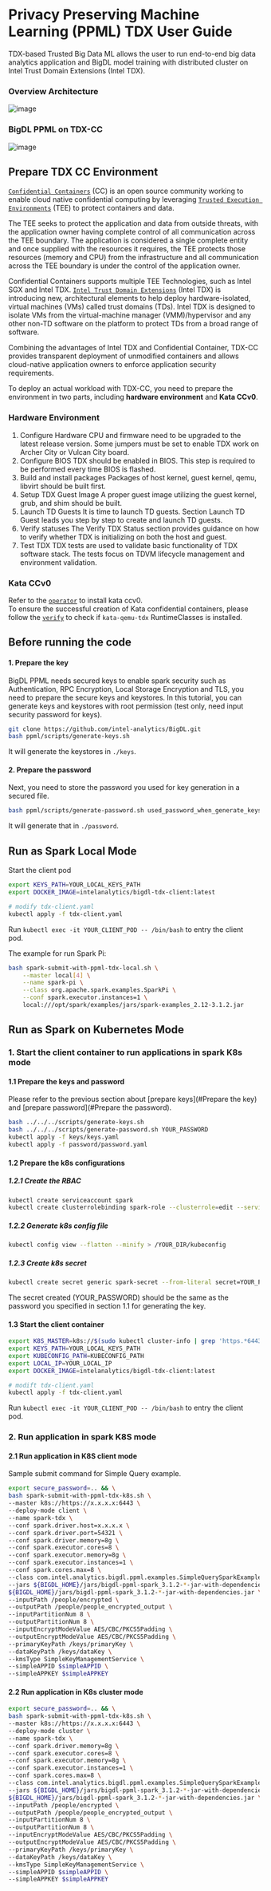 # Privacy Preserving Machine Learning (PPML) TDX User Guide

TDX-based Trusted Big Data ML allows the user to run end-to-end big data analytics application and BigDL model training with distributed cluster on Intel Trust Domain Extensions (Intel TDX).

### Overview Architecture
![image](https://user-images.githubusercontent.com/30695225/190288851-fd852a51-f193-444c-bdea-1edad8375dd1.png)
### BigDL PPML on TDX-CC
![image](https://user-images.githubusercontent.com/30695225/190289025-dfcb3d01-9eed-4676-9df5-8412bd845894.png)

## Prepare TDX CC Environment
[`Confidential Containers`](https://github.com/confidential-containers/documentation/blob/main/Overview.md) (CC) is an open source community working to enable cloud native confidential computing by leveraging [`Trusted Execution Environments`](https://en.wikipedia.org/wiki/Trusted_execution_environment) (TEE) to protect containers and data.

The TEE seeks to protect the application and data from outside threats, with the application owner having complete control of all communication across the TEE boundary. The application is considered a single complete entity and once supplied with the resources it requires, the TEE protects those resources (memory and CPU) from the infrastructure and all communication across the TEE boundary is under the control of the application owner. 

Confidential Containers supports multiple TEE Technologies, such as Intel SGX and Intel TDX. [`Intel Trust Domain Extensions`](https://www.intel.com/content/www/us/en/developer/articles/technical/intel-trust-domain-extensions.html) (Intel TDX) is introducing new, architectural elements to help deploy hardware-isolated, virtual machines (VMs) called trust domains (TDs). Intel TDX is designed to isolate VMs from the virtual-machine manager (VMM)/hypervisor and any other non-TD software on the platform to protect TDs from a broad range of software.

Combining the advantages of Intel TDX and Confidential Container, TDX-CC provides transparent deployment of unmodified containers and allows cloud-native application owners to enforce application security requirements.

To deploy an actual workload with TDX-CC, you need to prepare the environment in two parts, including **hardware environment** and **Kata CCv0**.

### Hardware Environment
1. Configure Hardware
    CPU and firmware need to be upgraded to the latest release version. Some jumpers must be set to enable TDX work on Archer City or Vulcan City board. 
2. Configure BIOS
    TDX should be enabled in BIOS. This step is required to be performed every time BIOS is flashed.
3. Build and install packages
    Packages of host kernel, guest kernel, qemu, libvirt should be built first. 
4. Setup TDX Guest Image
    A proper guest image utilizing the guest kernel, grub, and shim should be built. 
5. Launch TD Guests
    It is time to launch TD guests. Section Launch TD Guest leads you step by step to create and launch TD guests.
6. Verify statuses
    The Verify TDX Status section provides guidance on how to verify whether TDX is initializing on both the host and guest.
7. Test TDX
    TDX tests are used to validate basic functionality of TDX software stack. The tests focus on TDVM lifecycle management and environment validation.
###  **Kata CCv0**
Refer to the [`operator`](https://github.com/confidential-containers/operator/blob/main/docs/INSTALL.md) to install kata ccv0.    
To ensure the successful creation of Kata confidential containers, please follow the [`verify`](https://github.com/confidential-containers/operator/blob/main/docs/INSTALL.md#verify) to check if `kata-qemu-tdx` RuntimeClasses is installed.

## Before running the code
#### 1. Prepare the key
BigDL PPML needs secured keys to enable spark security such as Authentication, RPC Encryption, Local Storage Encryption and TLS, you need to prepare the secure keys and keystores. In this tutorial, you can generate keys and keystores with root permission (test only, need input security password for keys).

```bash
git clone https://github.com/intel-analytics/BigDL.git
bash ppml/scripts/generate-keys.sh
```
It will generate the keystores in `./keys`.
#### 2. Prepare the password
Next, you need to store the password you used for key generation in a secured file.

```bash
bash ppml/scripts/generate-password.sh used_password_when_generate_keys
```
It will generate that in `./password`.

## Run as Spark Local Mode
Start the client pod
```bash
export KEYS_PATH=YOUR_LOCAL_KEYS_PATH
export DOCKER_IMAGE=intelanalytics/bigdl-tdx-client:latest

# modify tdx-client.yaml
kubectl apply -f tdx-client.yaml
```
Run `kubectl exec -it YOUR_CLIENT_POD -- /bin/bash` to entry the client pod.

The example for run Spark Pi:
```bash
bash spark-submit-with-ppml-tdx-local.sh \
    --master local[4] \
    --name spark-pi \
    --class org.apache.spark.examples.SparkPi \
    --conf spark.executor.instances=1 \
    local:///opt/spark/examples/jars/spark-examples_2.12-3.1.2.jar
```

## Run as Spark on Kubernetes Mode
### 1. Start the client container to run applications in spark K8s mode
#### 1.1 Prepare the keys and password
Please refer to the previous section about [prepare keys](#Prepare the key) and [prepare password](#Prepare the password).
```bash
bash ../../../scripts/generate-keys.sh
bash ../../../scripts/generate-password.sh YOUR_PASSWORD
kubectl apply -f keys/keys.yaml
kubectl apply -f password/password.yaml
```
#### 1.2 Prepare the k8s configurations
##### 1.2.1 Create the RBAC
```bash
kubectl create serviceaccount spark
kubectl create clusterrolebinding spark-role --clusterrole=edit --serviceaccount=default:spark --namespace=default
```
##### 1.2.2 Generate k8s config file
```bash
kubectl config view --flatten --minify > /YOUR_DIR/kubeconfig
```
##### 1.2.3 Create k8s secret
```bash
kubectl create secret generic spark-secret --from-literal secret=YOUR_PASSWORD
```
The secret created (YOUR_PASSWORD) should be the same as the password you specified in section 1.1 for generating the key.
#### 1.3 Start the client container
```bash
export K8S_MASTER=k8s://$(sudo kubectl cluster-info | grep 'https.*6443' -o -m 1)
export KEYS_PATH=YOUR_LOCAL_KEYS_PATH
export KUBECONFIG_PATH=KUBECONFIG_PATH
export LOCAL_IP=YOUR_LOCAL_IP
export DOCKER_IMAGE=intelanalytics/bigdl-tdx-client:latest

# modift tdx-client.yaml
kubectl apply -f tdx-client.yaml
```
Run `kubectl exec -it YOUR_CLIENT_POD -- /bin/bash` to entry the client pod.

### 2. Run application in spark K8S mode
#### 2.1 Run application in K8S client mode
Sample submit command for Simple Query example.
```bash
export secure_password=.. && \
bash spark-submit-with-ppml-tdx-k8s.sh \
--master k8s://https://x.x.x.x:6443 \
--deploy-mode client \
--name spark-tdx \
--conf spark.driver.host=x.x.x.x \
--conf spark.driver.port=54321 \
--conf spark.driver.memory=8g \
--conf spark.executor.cores=8 \
--conf spark.executor.memory=8g \
--conf spark.executor.instances=1 \
--conf spark.cores.max=8 \
--class com.intel.analytics.bigdl.ppml.examples.SimpleQuerySparkExample \
--jars ${BIGDL_HOME}/jars/bigdl-ppml-spark_3.1.2-*-jar-with-dependencies.jar \
${BIGDL_HOME}/jars/bigdl-ppml-spark_3.1.2-*-jar-with-dependencies.jar \
--inputPath /people/encrypted \
--outputPath /people/people_encrypted_output \
--inputPartitionNum 8 \
--outputPartitionNum 8 \
--inputEncryptModeValue AES/CBC/PKCS5Padding \
--outputEncryptModeValue AES/CBC/PKCS5Padding \
--primaryKeyPath /keys/primaryKey \
--dataKeyPath /keys/dataKey \
--kmsType SimpleKeyManagementService \
--simpleAPPID $simpleAPPID \
--simpleAPPKEY $simpleAPPKEY
```
#### 2.2 Run application in K8s cluster mode

```bash
export secure_password=.. && \
bash spark-submit-with-ppml-tdx-k8s.sh \
--master k8s://https://x.x.x.x:6443 \
--deploy-mode cluster \
--name spark-tdx \
--conf spark.driver.memory=8g \
--conf spark.executor.cores=8 \
--conf spark.executor.memory=8g \
--conf spark.executor.instances=1 \
--conf spark.cores.max=8 \
--class com.intel.analytics.bigdl.ppml.examples.SimpleQuerySparkExample \
--jars ${BIGDL_HOME}/jars/bigdl-ppml-spark_3.1.2-*-jar-with-dependencies.jar \
${BIGDL_HOME}/jars/bigdl-ppml-spark_3.1.2-*-jar-with-dependencies.jar \
--inputPath /people/encrypted \
--outputPath /people/people_encrypted_output \
--inputPartitionNum 8 \
--outputPartitionNum 8 \
--inputEncryptModeValue AES/CBC/PKCS5Padding \
--outputEncryptModeValue AES/CBC/PKCS5Padding \
--primaryKeyPath /keys/primaryKey \
--dataKeyPath /keys/dataKey \
--kmsType SimpleKeyManagementService \
--simpleAPPID $simpleAPPID \
--simpleAPPKEY $simpleAPPKEY
```
